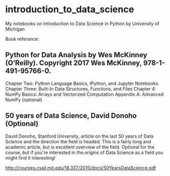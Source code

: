 # introduction_to_data_science
My notebooks on Introduction to Data Science in Python by University of Michigan

Book referance:

## Python for Data Analysis by Wes McKinney (O’Reilly). Copyright 2017 Wes McKinney, 978-1-491-95766-0.

Chapter Two: Python Language Basics, IPython, and Jupyter Notebooks
Chapter Three: Built-In Data Structures, Functions, and Files
Chapter 4: NumPy Basics: Arrays and Vectorized Computation
Appendix A: Advanced NumPy (optional)


## 50 years of Data Science, David Donoho (Optional)

David Donoho, Stanford University, article on the last 50 years of Data Science and the direction the field is headed. This is a fairly long and academic article, but is excellent overview of the field. Optional for the course, but if you're interested in the origins of Data Science as a field you might find it interesting!

http://courses.csail.mit.edu/18.337/2015/docs/50YearsDataScience.pdf

